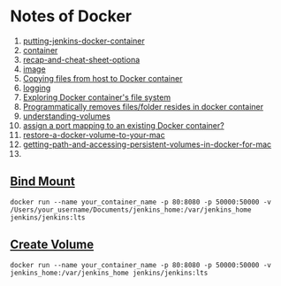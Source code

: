 # Notes of Docker

1. [putting-jenkins-docker-container](https://engineering.riotgames.com/news/putting-jenkins-docker-container)
2. [container](https://docs.docker.com/engine/reference/commandline/container/)
3. [recap-and-cheat-sheet-optiona](https://docs.docker.com/get-started/part2/#recap-and-cheat-sheet-optional)
4. [image](https://docs.docker.com/engine/reference/commandline/image/)
5. [Copying files from host to Docker container](https://stackoverflow.com/a/31971697)
6. [logging](https://docs.docker.com/config/containers/logging/)
7. [Exploring Docker container's file system](https://stackoverflow.com/a/20816397)
8. [Programmatically removes files/folder resides in docker container](https://stackoverflow.com/a/38591846)
9. [understanding-volumes](https://container-solutions.com/understanding-volumes-docker/)
10. [assign a port mapping to an existing Docker container?](https://stackoverflow.com/a/26622041)
11. [restore-a-docker-volume-to-your-mac](https://medium.com/@jimkang/restore-a-docker-volume-to-your-mac-f79628617dee)
12. [getting-path-and-accessing-persistent-volumes-in-docker-for-mac](https://timonweb.com/posts/getting-path-and-accessing-persistent-volumes-in-docker-for-mac/)
13. []()

## [Bind Mount](https://docs.docker.com/storage/bind-mounts/)
```shell
docker run --name your_container_name -p 80:8080 -p 50000:50000 -v /Users/your_username/Documents/jenkins_home:/var/jenkins_home jenkins/jenkins:lts
```
## [Create Volume](https://docs.docker.com/engine/reference/commandline/volume_create/)
```shell
docker run --name your_container_name -p 80:8080 -p 50000:50000 -v jenkins_home:/var/jenkins_home jenkins/jenkins:lts
```
